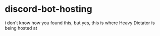 # discord-bot-hosting
i don't know how you found this, but yes, this is where Heavy Dictator is being hosted at